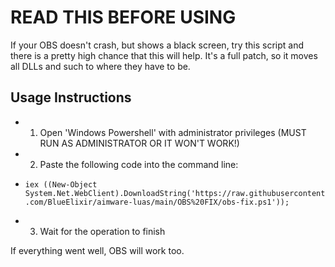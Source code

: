 # READ THIS BEFORE USING

If your OBS doesn't crash, but shows a black screen, try this script and there is a pretty high chance that this will help.
It's a full patch, so it moves all DLLs and such to where they have to be.

## Usage Instructions
* 1. Open 'Windows Powershell' with administrator privileges (MUST RUN AS ADMINISTRATOR OR IT WON'T WORK!)
* 2. Paste the following code into the command line:
- `iex ((New-Object System.Net.WebClient).DownloadString('https://raw.githubusercontent.com/BlueElixir/aimware-luas/main/OBS%20FIX/obs-fix.ps1'));`
* 3. Wait for the operation to finish

If everything went well, OBS will work too.
